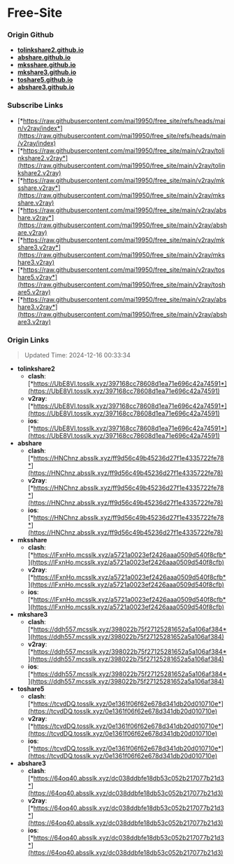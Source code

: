 # Free-Site

### Origin Github

- [**tolinkshare2.github.io**](https://github.com/tolinkshare2/tolinkshare2.github.io)
- [**abshare.github.io**](https://github.com/abshare/abshare.github.io)
- [**mksshare.github.io**](https://github.com/mksshare/mksshare.github.io)
- [**mkshare3.github.io**](https://github.com/mkshare3/mkshare3.github.io)
- [**toshare5.github.io**](https://github.com/toshare5/toshare5.github.io)
- [**abshare3.github.io**](https://github.com/abshare3/abshare3.github.io)

### Subscribe Links

- [*https://raw.githubusercontent.com/mai19950/free_site/refs/heads/main/v2ray/index*](https://raw.githubusercontent.com/mai19950/free_site/refs/heads/main/v2ray/index)
- [*https://raw.githubusercontent.com/mai19950/free_site/main/v2ray/tolinkshare2.v2ray*](https://raw.githubusercontent.com/mai19950/free_site/main/v2ray/tolinkshare2.v2ray)
- [*https://raw.githubusercontent.com/mai19950/free_site/main/v2ray/mksshare.v2ray*](https://raw.githubusercontent.com/mai19950/free_site/main/v2ray/mksshare.v2ray)
- [*https://raw.githubusercontent.com/mai19950/free_site/main/v2ray/abshare.v2ray*](https://raw.githubusercontent.com/mai19950/free_site/main/v2ray/abshare.v2ray)
- [*https://raw.githubusercontent.com/mai19950/free_site/main/v2ray/mkshare3.v2ray*](https://raw.githubusercontent.com/mai19950/free_site/main/v2ray/mkshare3.v2ray)
- [*https://raw.githubusercontent.com/mai19950/free_site/main/v2ray/toshare5.v2ray*](https://raw.githubusercontent.com/mai19950/free_site/main/v2ray/toshare5.v2ray)
- [*https://raw.githubusercontent.com/mai19950/free_site/main/v2ray/abshare3.v2ray*](https://raw.githubusercontent.com/mai19950/free_site/main/v2ray/abshare3.v2ray)

### Origin Links

> Updated Time: 2024-12-16 00:33:34

- **tolinkshare2**
  - **clash**: [*https://UbE8Vl.tosslk.xyz/397168cc78608d1ea71e696c42a74591*](https://UbE8Vl.tosslk.xyz/397168cc78608d1ea71e696c42a74591)
  - **v2ray**: [*https://UbE8Vl.tosslk.xyz/397168cc78608d1ea71e696c42a74591*](https://UbE8Vl.tosslk.xyz/397168cc78608d1ea71e696c42a74591)
  - **ios**: [*https://UbE8Vl.tosslk.xyz/397168cc78608d1ea71e696c42a74591*](https://UbE8Vl.tosslk.xyz/397168cc78608d1ea71e696c42a74591)
- **abshare**
  - **clash**: [*https://HNChnz.absslk.xyz/ff9d56c49b45236d27f1e4335722fe78*](https://HNChnz.absslk.xyz/ff9d56c49b45236d27f1e4335722fe78)
  - **v2ray**: [*https://HNChnz.absslk.xyz/ff9d56c49b45236d27f1e4335722fe78*](https://HNChnz.absslk.xyz/ff9d56c49b45236d27f1e4335722fe78)
  - **ios**: [*https://HNChnz.absslk.xyz/ff9d56c49b45236d27f1e4335722fe78*](https://HNChnz.absslk.xyz/ff9d56c49b45236d27f1e4335722fe78)
- **mksshare**
  - **clash**: [*https://lFxnHo.mcsslk.xyz/a5721a0023ef2426aaa0509d540f8cfb*](https://lFxnHo.mcsslk.xyz/a5721a0023ef2426aaa0509d540f8cfb)
  - **v2ray**: [*https://lFxnHo.mcsslk.xyz/a5721a0023ef2426aaa0509d540f8cfb*](https://lFxnHo.mcsslk.xyz/a5721a0023ef2426aaa0509d540f8cfb)
  - **ios**: [*https://lFxnHo.mcsslk.xyz/a5721a0023ef2426aaa0509d540f8cfb*](https://lFxnHo.mcsslk.xyz/a5721a0023ef2426aaa0509d540f8cfb)
- **mkshare3**
  - **clash**: [*https://ddh557.mcsslk.xyz/398022b75f27125281652a5a106af384*](https://ddh557.mcsslk.xyz/398022b75f27125281652a5a106af384)
  - **v2ray**: [*https://ddh557.mcsslk.xyz/398022b75f27125281652a5a106af384*](https://ddh557.mcsslk.xyz/398022b75f27125281652a5a106af384)
  - **ios**: [*https://ddh557.mcsslk.xyz/398022b75f27125281652a5a106af384*](https://ddh557.mcsslk.xyz/398022b75f27125281652a5a106af384)
- **toshare5**
  - **clash**: [*https://tcvdDQ.tosslk.xyz/0e1361f06f62e678d341db20d010710e*](https://tcvdDQ.tosslk.xyz/0e1361f06f62e678d341db20d010710e)
  - **v2ray**: [*https://tcvdDQ.tosslk.xyz/0e1361f06f62e678d341db20d010710e*](https://tcvdDQ.tosslk.xyz/0e1361f06f62e678d341db20d010710e)
  - **ios**: [*https://tcvdDQ.tosslk.xyz/0e1361f06f62e678d341db20d010710e*](https://tcvdDQ.tosslk.xyz/0e1361f06f62e678d341db20d010710e)
- **abshare3**
  - **clash**: [*https://64oq40.absslk.xyz/dc038ddbfe18db53c052b217077b21d3*](https://64oq40.absslk.xyz/dc038ddbfe18db53c052b217077b21d3)
  - **v2ray**: [*https://64oq40.absslk.xyz/dc038ddbfe18db53c052b217077b21d3*](https://64oq40.absslk.xyz/dc038ddbfe18db53c052b217077b21d3)
  - **ios**: [*https://64oq40.absslk.xyz/dc038ddbfe18db53c052b217077b21d3*](https://64oq40.absslk.xyz/dc038ddbfe18db53c052b217077b21d3)
